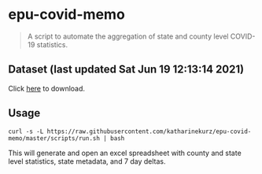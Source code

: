 # epu-covid-memo

> A script to automate the aggregation of state and county level COVID-19 statistics.

<!-- tmpl start -->

## Dataset (last updated Sat Jun 19 12:13:14 2021)

Click [here](https://covid-artifacts.s3.amazonaws.com/records/2021-6-19-121314-covid_artifact.xls) to download.

<!-- tmpl end -->

## Usage

```
curl -s -L https://raw.githubusercontent.com/katharinekurz/epu-covid-memo/master/scripts/run.sh | bash
```

This will generate and open an excel spreadsheet with county and state level statistics, state metadata, and 7 day deltas.
